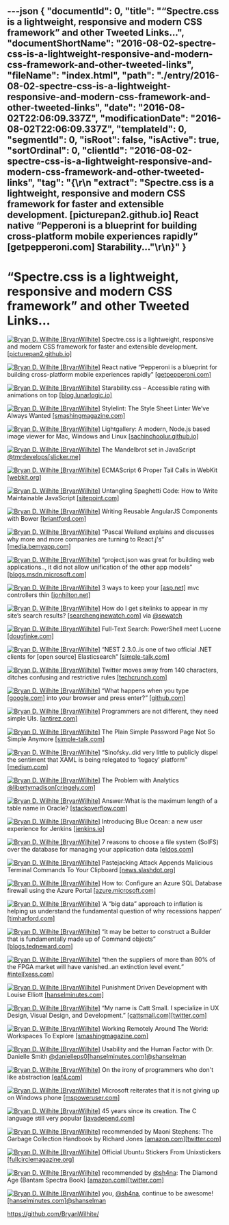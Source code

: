 ---json
{
  "documentId": 0,
  "title": "“Spectre.css is a lightweight, responsive and modern CSS framework” and other Tweeted Links…",
  "documentShortName": "2016-08-02-spectre-css-is-a-lightweight-responsive-and-modern-css-framework-and-other-tweeted-links",
  "fileName": "index.html",
  "path": "./entry/2016-08-02-spectre-css-is-a-lightweight-responsive-and-modern-css-framework-and-other-tweeted-links",
  "date": "2016-08-02T22:06:09.337Z",
  "modificationDate": "2016-08-02T22:06:09.337Z",
  "templateId": 0,
  "segmentId": 0,
  "isRoot": false,
  "isActive": true,
  "sortOrdinal": 0,
  "clientId": "2016-08-02-spectre-css-is-a-lightweight-responsive-and-modern-css-framework-and-other-tweeted-links",
  "tag": "{\r\n  \"extract\": \"Spectre.css is a lightweight, responsive and modern CSS framework for faster and extensible development. [picturepan2.github.io] React native “Pepperoni is a blueprint for building cross-platform mobile experiences rapidly” [getpepperoni.com] Starability...\"\r\n}"
}
---

# “Spectre.css is a lightweight, responsive and modern CSS framework” and other Tweeted Links…

[<img alt="Bryan D. Wilhite [BryanWilhite]" src="https://songhay.blob.core.windows.net/shared-social-twitter/BryanWilhite.jpeg">](http://songhayblog.azurewebsites.net/ "Bryan D. Wilhite [BryanWilhite]") Spectre.css is a lightweight, responsive and modern CSS framework for faster and extensible development. [[picturepan2.github.io]](https://picturepan2.github.io/spectre/)

[<img alt="Bryan D. Wilhite [BryanWilhite]" src="https://songhay.blob.core.windows.net/shared-social-twitter/BryanWilhite.jpeg">](http://songhayblog.azurewebsites.net/ "Bryan D. Wilhite [BryanWilhite]") React native “Pepperoni is a blueprint for building cross-platform mobile experiences rapidly” [[getpepperoni.com]](http://getpepperoni.com/)

[<img alt="Bryan D. Wilhite [BryanWilhite]" src="https://songhay.blob.core.windows.net/shared-social-twitter/BryanWilhite.jpeg">](http://songhayblog.azurewebsites.net/ "Bryan D. Wilhite [BryanWilhite]") Starability.css – Accessible rating with animations on top [[blog.lunarlogic.io]](http://blog.lunarlogic.io/2016/starability-css-accessible-rating-with-animations-on-top/)

[<img alt="Bryan D. Wilhite [BryanWilhite]" src="https://songhay.blob.core.windows.net/shared-social-twitter/BryanWilhite.jpeg">](http://songhayblog.azurewebsites.net/ "Bryan D. Wilhite [BryanWilhite]") Stylelint: The Style Sheet Linter We’ve Always Wanted [[smashingmagazine.com]](https://www.smashingmagazine.com/2016/05/stylelint-the-style-sheet-linter-weve-always-wanted/)

[<img alt="Bryan D. Wilhite [BryanWilhite]" src="https://songhay.blob.core.windows.net/shared-social-twitter/BryanWilhite.jpeg">](http://songhayblog.azurewebsites.net/ "Bryan D. Wilhite [BryanWilhite]") Lightgallery: A modern, Node.js based image viewer for Mac, Windows and Linux [[sachinchoolur.github.io]](http://sachinchoolur.github.io/lightgallery-desktop/)

[<img alt="Bryan D. Wilhite [BryanWilhite]" src="https://songhay.blob.core.windows.net/shared-social-twitter/BryanWilhite.jpeg">](http://songhayblog.azurewebsites.net/ "Bryan D. Wilhite [BryanWilhite]") The Mandelbrot set in JavaScript [@tmrdevelops](http://twitter.com/tmrdevelops)[[slicker.me]](http://slicker.me/fractals/fractals.htm)

[<img alt="Bryan D. Wilhite [BryanWilhite]" src="https://songhay.blob.core.windows.net/shared-social-twitter/BryanWilhite.jpeg">](http://songhayblog.azurewebsites.net/ "Bryan D. Wilhite [BryanWilhite]") ECMAScript 6 Proper Tail Calls in WebKit [[webkit.org]](https://webkit.org/blog/6240/ecmascript-6-proper-tail-calls-in-webkit/)

[<img alt="Bryan D. Wilhite [BryanWilhite]" src="https://songhay.blob.core.windows.net/shared-social-twitter/BryanWilhite.jpeg">](http://songhayblog.azurewebsites.net/ "Bryan D. Wilhite [BryanWilhite]") Untangling Spaghetti Code: How to Write Maintainable JavaScript [[sitepoint.com]](https://www.sitepoint.com/write-maintainable-javascript/)

[<img alt="Bryan D. Wilhite [BryanWilhite]" src="https://songhay.blob.core.windows.net/shared-social-twitter/BryanWilhite.jpeg">](http://songhayblog.azurewebsites.net/ "Bryan D. Wilhite [BryanWilhite]") Writing Reusable AngularJS Components with Bower [[briantford.com]](http://briantford.com/blog/angular-bower)

[<img alt="Bryan D. Wilhite [BryanWilhite]" src="https://songhay.blob.core.windows.net/shared-social-twitter/BryanWilhite.jpeg">](http://songhayblog.azurewebsites.net/ "Bryan D. Wilhite [BryanWilhite]") “Pascal Weiland explains and discusses why more and more companies are turning to React.j's” [[media.bemyapp.com]](http://media.bemyapp.com/intro-react-js-core-concepts/)

[<img alt="Bryan D. Wilhite [BryanWilhite]" src="https://songhay.blob.core.windows.net/shared-social-twitter/BryanWilhite.jpeg">](http://songhayblog.azurewebsites.net/ "Bryan D. Wilhite [BryanWilhite]") “project.json was great for building web applications.., it did not allow unification of the other app models” [[blogs.msdn.microsoft.com]](https://blogs.msdn.microsoft.com/dotnet/2016/05/23/changes-to-project-json/)

[<img alt="Bryan D. Wilhite [BryanWilhite]" src="https://songhay.blob.core.windows.net/shared-social-twitter/BryanWilhite.jpeg">](http://songhayblog.azurewebsites.net/ "Bryan D. Wilhite [BryanWilhite]") 3 ways to keep your [[asp.net]](http://asp.net) mvc controllers thin [[jonhilton.net]](https://jonhilton.net/2016/05/23/3-ways-to-keep-your-asp-net-mvc-controllers-thin/)

[<img alt="Bryan D. Wilhite [BryanWilhite]" src="https://songhay.blob.core.windows.net/shared-social-twitter/BryanWilhite.jpeg">](http://songhayblog.azurewebsites.net/ "Bryan D. Wilhite [BryanWilhite]") How do I get sitelinks to appear in my site’s search results? [[searchenginewatch.com]](https://searchenginewatch.com/sew/how-to/2430604/how-do-i-get-sitelinks-to-appear-in-my-site-s-search-results) via [@sewatch](http://twitter.com/sewatch)

[<img alt="Bryan D. Wilhite [BryanWilhite]" src="https://songhay.blob.core.windows.net/shared-social-twitter/BryanWilhite.jpeg">](http://songhayblog.azurewebsites.net/ "Bryan D. Wilhite [BryanWilhite]") Full-Text Search: PowerShell meet Lucene [[dougfinke.com]](http://dougfinke.com/blog/full-text-search-powershell-meet-lucene/)

[<img alt="Bryan D. Wilhite [BryanWilhite]" src="https://songhay.blob.core.windows.net/shared-social-twitter/BryanWilhite.jpeg">](http://songhayblog.azurewebsites.net/ "Bryan D. Wilhite [BryanWilhite]") “NEST 2.3.0..is one of two official .NET clients for [open source] Elasticsearch” [[simple-talk.com]](https://www.simple-talk.com/dotnet/development/how-to-build-a-search-page-with-elasticsearch-and-.net/)

[<img alt="Bryan D. Wilhite [BryanWilhite]" src="https://songhay.blob.core.windows.net/shared-social-twitter/BryanWilhite.jpeg">](http://songhayblog.azurewebsites.net/ "Bryan D. Wilhite [BryanWilhite]") Twitter moves away from 140 characters, ditches confusing and restrictive rules [[techcrunch.com]](http://techcrunch.com/2016/05/24/twitter-moves-away-from-140-characters-ditches-confusing-and-restrictive-rules/)

[<img alt="Bryan D. Wilhite [BryanWilhite]" src="https://songhay.blob.core.windows.net/shared-social-twitter/BryanWilhite.jpeg">](http://songhayblog.azurewebsites.net/ "Bryan D. Wilhite [BryanWilhite]") “What happens when you type [[google.com]](http://google.com) into your browser and press enter?” [[github.com]](https://github.com/alex/what-happens-when)

[<img alt="Bryan D. Wilhite [BryanWilhite]" src="https://songhay.blob.core.windows.net/shared-social-twitter/BryanWilhite.jpeg">](http://songhayblog.azurewebsites.net/ "Bryan D. Wilhite [BryanWilhite]") Programmers are not different, they need simple UIs. [[antirez.com]](http://antirez.com/news/107)

[<img alt="Bryan D. Wilhite [BryanWilhite]" src="https://songhay.blob.core.windows.net/shared-social-twitter/BryanWilhite.jpeg">](http://songhayblog.azurewebsites.net/ "Bryan D. Wilhite [BryanWilhite]") The Plain Simple Password Page Not So Simple Anymore [[simple-talk.com]](https://www.simple-talk.com/dotnet/asp.net/the-plain-simple-password-page-not-so-simple-anymore/)

[<img alt="Bryan D. Wilhite [BryanWilhite]" src="https://songhay.blob.core.windows.net/shared-social-twitter/BryanWilhite.jpeg">](http://songhayblog.azurewebsites.net/ "Bryan D. Wilhite [BryanWilhite]") “Sinofsky..did very little to publicly dispel the sentiment that XAML is being relegated to ‘legacy’ platform” [[medium.com]](https://medium.com/@ailon/how-one-announcement-destroyed-the-net-ecosystem-on-windows-19fb2ad1aa39)

[<img alt="Bryan D. Wilhite [BryanWilhite]" src="https://songhay.blob.core.windows.net/shared-social-twitter/BryanWilhite.jpeg">](http://songhayblog.azurewebsites.net/ "Bryan D. Wilhite [BryanWilhite]") The Problem with Analytics [@libertymadison](http://twitter.com/libertymadison)[[cringely.com]](http://www.cringely.com/2016/05/23/the-problem-with-analytics/)

[<img alt="Bryan D. Wilhite [BryanWilhite]" src="https://songhay.blob.core.windows.net/shared-social-twitter/BryanWilhite.jpeg">](http://songhayblog.azurewebsites.net/ "Bryan D. Wilhite [BryanWilhite]") Answer:What is the maximum length of a table name in Oracle? [[stackoverflow.com]](http://stackoverflow.com/a/756870/22944?stw=2)

[<img alt="Bryan D. Wilhite [BryanWilhite]" src="https://songhay.blob.core.windows.net/shared-social-twitter/BryanWilhite.jpeg">](http://songhayblog.azurewebsites.net/ "Bryan D. Wilhite [BryanWilhite]") Introducing Blue Ocean: a new user experience for Jenkins [[jenkins.io]](https://jenkins.io/blog/2016/05/26/introducing-blue-ocean/)

[<img alt="Bryan D. Wilhite [BryanWilhite]" src="https://songhay.blob.core.windows.net/shared-social-twitter/BryanWilhite.jpeg">](http://songhayblog.azurewebsites.net/ "Bryan D. Wilhite [BryanWilhite]") 7 reasons to choose a file system (SolFS) over the database for managing your application data [[eldos.com]](https://www.eldos.com/solfs/articles/7853.php?page=all#)

[<img alt="Bryan D. Wilhite [BryanWilhite]" src="https://songhay.blob.core.windows.net/shared-social-twitter/BryanWilhite.jpeg">](http://songhayblog.azurewebsites.net/ "Bryan D. Wilhite [BryanWilhite]") Pastejacking Attack Appends Malicious Terminal Commands To Your Clipboard [[news.slashdot.org]](https://news.slashdot.org/story/16/05/24/2116209/pastejacking-attack-appends-malicious-terminal-commands-to-your-clipboard?utm_source=feedly1.0mainlinkanon&utm_medium=feed)

[<img alt="Bryan D. Wilhite [BryanWilhite]" src="https://songhay.blob.core.windows.net/shared-social-twitter/BryanWilhite.jpeg">](http://songhayblog.azurewebsites.net/ "Bryan D. Wilhite [BryanWilhite]") How to: Configure an Azure SQL Database firewall using the Azure Portal [[azure.microsoft.com]](https://azure.microsoft.com/en-us/documentation/articles/sql-database-configure-firewall-settings/)

[<img alt="Bryan D. Wilhite [BryanWilhite]" src="https://songhay.blob.core.windows.net/shared-social-twitter/BryanWilhite.jpeg">](http://songhayblog.azurewebsites.net/ "Bryan D. Wilhite [BryanWilhite]") ‘A “big data” approach to inflation is helping us understand the fundamental question of why recessions happen’ [[timharford.com]](http://timharford.com/2016/05/a-billion-prices-cant-be-wrong/)

[<img alt="Bryan D. Wilhite [BryanWilhite]" src="https://songhay.blob.core.windows.net/shared-social-twitter/BryanWilhite.jpeg">](http://songhayblog.azurewebsites.net/ "Bryan D. Wilhite [BryanWilhite]") “it may be better to construct a Builder that is fundamentally made up of Command objects” [[blogs.tedneward.com]](http://blogs.tedneward.com/patterns/Builder-CSharp/)

[<img alt="Bryan D. Wilhite [BryanWilhite]" src="https://songhay.blob.core.windows.net/shared-social-twitter/BryanWilhite.jpeg">](http://songhayblog.azurewebsites.net/ "Bryan D. Wilhite [BryanWilhite]") “then the suppliers of more than 80% of the FPGA market will have vanished..an extinction level event.” [#intel](http://twitter.com/search?q=%23intel)[[xess.com]](http://www.xess.com/blog/extinction-level-event/)

[<img alt="Bryan D. Wilhite [BryanWilhite]" src="https://songhay.blob.core.windows.net/shared-social-twitter/BryanWilhite.jpeg">](http://songhayblog.azurewebsites.net/ "Bryan D. Wilhite [BryanWilhite]") Punishment Driven Development with Louise Elliott [[hanselminutes.com]](http://hanselminutes.com/526/punishment-driven-development-with-louise-elliott)

[<img alt="Bryan D. Wilhite [BryanWilhite]" src="https://songhay.blob.core.windows.net/shared-social-twitter/BryanWilhite.jpeg">](http://songhayblog.azurewebsites.net/ "Bryan D. Wilhite [BryanWilhite]") “My name is Catt Small. I specialize in UX Design, Visual Design, and Development.” [[cattsmall.com]](http://cattsmall.com/)[[twitter.com]](http://twitter.com/BryanWilhite/status/735953664452399109/photo/1)

[<img alt="Bryan D. Wilhite [BryanWilhite]" src="https://songhay.blob.core.windows.net/shared-social-twitter/BryanWilhite.jpeg">](http://songhayblog.azurewebsites.net/ "Bryan D. Wilhite [BryanWilhite]") Working Remotely Around The World: Workspaces To Explore [[smashingmagazine.com]](https://www.smashingmagazine.com/2016/05/working-remotely-around-world-workspaces-explore/)

[<img alt="Bryan D. Wilhite [BryanWilhite]" src="https://songhay.blob.core.windows.net/shared-social-twitter/BryanWilhite.jpeg">](http://songhayblog.azurewebsites.net/ "Bryan D. Wilhite [BryanWilhite]") Usability and the Human Factor with Dr. Danielle Smith [@danielleps0](http://twitter.com/danielleps0)[[hanselminutes.com]](http://hanselminutes.com/471/usability-and-the-human-factor-with-dr-danielle-smith)[@shanselman](http://twitter.com/shanselman)

[<img alt="Bryan D. Wilhite [BryanWilhite]" src="https://songhay.blob.core.windows.net/shared-social-twitter/BryanWilhite.jpeg">](http://songhayblog.azurewebsites.net/ "Bryan D. Wilhite [BryanWilhite]") On the irony of programmers who don't like abstraction [[eaf4.com]](http://eaf4.com/on-the-irony-of-programmers-who-dont-like-abstraction/)

[<img alt="Bryan D. Wilhite [BryanWilhite]" src="https://songhay.blob.core.windows.net/shared-social-twitter/BryanWilhite.jpeg">](http://songhayblog.azurewebsites.net/ "Bryan D. Wilhite [BryanWilhite]") Microsoft reiterates that it is not giving up on Windows phone [[mspoweruser.com]](http://mspoweruser.com/microsoft-reiterates-not-giving-windows-phone-for-umpteenth-time/)

[<img alt="Bryan D. Wilhite [BryanWilhite]" src="https://songhay.blob.core.windows.net/shared-social-twitter/BryanWilhite.jpeg">](http://songhayblog.azurewebsites.net/ "Bryan D. Wilhite [BryanWilhite]") 45 years since its creation. The C language still very popular [[javadepend.com]](http://www.javadepend.com/Blog/?p=2372)

[<img alt="Bryan D. Wilhite [BryanWilhite]" src="https://songhay.blob.core.windows.net/shared-social-twitter/BryanWilhite.jpeg">](http://songhayblog.azurewebsites.net/ "Bryan D. Wilhite [BryanWilhite]") recommended by Maoni Stephens: The Garbage Collection Handbook by Richard Jones [[amazon.com]](http://www.amazon.com/Garbage-Collection-Handbook-Management-Algorithms/dp/1420082795%3FSubscriptionId%3D1SW6D7X6ZXXR92KVX0G2%26tag%3Dthekintespacec00%26linkCode%3Dxm2%26camp%3D2025%26creative%3D165953%26creativeASIN%3D1420082795)[[twitter.com]](http://twitter.com/BryanWilhite/status/736079816152076288/photo/1)

[<img alt="Bryan D. Wilhite [BryanWilhite]" src="https://songhay.blob.core.windows.net/shared-social-twitter/BryanWilhite.jpeg">](http://songhayblog.azurewebsites.net/ "Bryan D. Wilhite [BryanWilhite]") Official Ubuntu Stickers From Unixstickers [[fullcirclemagazine.org]](http://fullcirclemagazine.org/2016/05/24/official-ubuntu-stickers-unixstickers/)

[<img alt="Bryan D. Wilhite [BryanWilhite]" src="https://songhay.blob.core.windows.net/shared-social-twitter/BryanWilhite.jpeg">](http://songhayblog.azurewebsites.net/ "Bryan D. Wilhite [BryanWilhite]") recommended by [@sh4na](http://twitter.com/sh4na): The Diamond Age (Bantam Spectra Book) [[amazon.com]](http://www.amazon.com/Diamond-Age-Bantam-Spectra-Book-ebook/dp/B000FBJCKI%3FSubscriptionId%3D1SW6D7X6ZXXR92KVX0G2%26tag%3Dthekintespacec00%26linkCode%3Dxm2%26camp%3D2025%26creative%3D165953%26creativeASIN%3DB000FBJCKI)[[twitter.com]](http://twitter.com/BryanWilhite/status/735954461680488448/photo/1)

[<img alt="Bryan D. Wilhite [BryanWilhite]" src="https://songhay.blob.core.windows.net/shared-social-twitter/BryanWilhite.jpeg">](http://songhayblog.azurewebsites.net/ "Bryan D. Wilhite [BryanWilhite]") you, [@sh4na](http://twitter.com/sh4na), continue to be awesome! [[hanselminutes.com]](http://hanselminutes.com/480/virtual-reality-today-with-andreia-gaita)[@shanselman](http://twitter.com/shanselman)

<https://github.com/BryanWilhite/>
